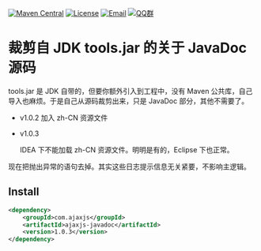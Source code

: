 [![Maven Central](https://img.shields.io/maven-central/v/com.ajaxjs/ajaxjs-javadoc?label=Latest%20Release)](https://central.sonatype.com/artifact/com.ajaxjs/ajaxjs-javadoc)
[![License](https://img.shields.io/badge/license-Apache--2.0-green.svg?longCache=true&style=flat)](http://www.apache.org/licenses/LICENSE-2.0.txt)
[![Email](https://img.shields.io/badge/Contact--me-Email-orange.svg)](mailto:frank@ajaxjs.com)
[![QQ群](https://framework.ajaxjs.com/static/qq.svg)](https://shang.qq.com/wpa/qunwpa?idkey=3877893a4ed3a5f0be01e809e7ac120e346102bd550deb6692239bb42de38e22)


# 裁剪自 JDK tools.jar 的关于 JavaDoc 源码

tools.jar 是 JDK 自带的，但要你额外引入到工程中，没有 Maven 公共库，自己导入也麻烦。于是自己从源码裁剪出来，只是 JavaDoc 部分，其他不需要了。

- v1.0.2
    加入 zh-CN 资源文件
- v1.0.3

    IDEA 下不能加载 zh-CN 资源文件。明明是有的，Eclipse 下也正常。
    
现在把抛出异常的语句去掉。其实这些日志提示信息无关紧要，不影响主逻辑。

## Install
```xml
<dependency>
    <groupId>com.ajaxjs</groupId>
    <artifactId>ajaxjs-javadoc</artifactId>
    <version>1.0.3</version>
</dependency>
```